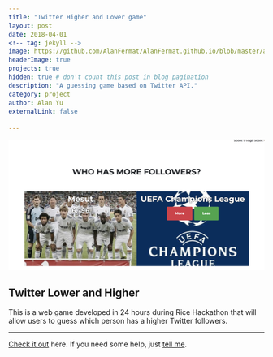 ```yaml
---
title: "Twitter Higher and Lower game"
layout: post
date: 2018-04-01
<!-- tag: jekyll -->
image: https://github.com/AlanFermat/AlanFermat.github.io/blob/master/assets/images/twitter.jpg
headerImage: true
projects: true
hidden: true # don't count this post in blog pagination
description: "A guessing game based on Twitter API."
category: project
author: Alan Yu
externalLink: false

---
```


![Screenshot](https://raw.githubusercontent.com/AlanFermat/twitterhigherlower/master/ingame.png)

## Twitter Lower and Higher 
This is a web game developed in 24 hours during Rice Hackathon that will allow users to guess which person has a higher Twitter followers. 

---

[Check it out](https://github.com/AlanFermat/twitterhigherlower) here.
If you need some help, just [tell me](hhttps://github.com/AlanFermat/twitterhigherlower/issues).
